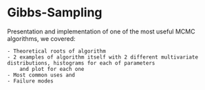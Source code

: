 # Gibbs-Sampling

Presentation and implementation of one of the most useful MCMC algorithms, we covered:

    - Theoretical roots of algorithm
    - 2 examples of algorithm itself with 2 different multivariate distributions, histograms for each of parameters 
        and plot for each one
    - Most common uses and
    - Failure modes
